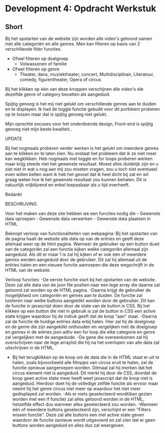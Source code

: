 # Development 4: Opdracht Werkstuk

## Short
Bij het opstarten van de website zijn worden alle video's getoond samen met alle categoriën en alle genres.
Men kan filteren op basis van 2 verschillende filter functies.
- Ofwel filteren op doelgroep 
    - Volwassenen of familie
- Ofwel filteren op genre
    - Theater, dans, muziektheater, concert, Multidisciplinair, Literatuur, comedy, figurentheater, Opera of circus

Bij het klikken op één van deze knoppen verschijnen alle video's die dezelfde genre of category bevatten als aangeduid.

Spijtig genoeg is het mij niet gelukt om verschillende genres aan te duiden en te displayen.
Ik had de toggle functie gebuikt voor dit porbleem proberen op te lossen maar dat is spijtig genoeg niet gelukt.

Mijn oprechte excuses voor het onderdoende design, Front-end is spijtig genoeg niet mijn beste kwaliteit..


UPDATE 

Bij het nogmaals proberen verder werken is het gelukt om meerdere genres aan te klikken en te laten zien. 
Nu onstaat het probleem dat ik ze niet meer kan wegklikken. Heb nogmaals met toggle en for loops proberen werken maar krijg steeds niet het gewenste resultaat. 
Moest alles duidelijk zijn en u ziet niet in wat u nog aan mij zou moeten vragen, zou u toch niet eventueel even willen bellen want ik heb het gevoel dat ik heel dicht bij zat en wil graag weten hoe ik het gewenste resultaat zou kunnen behalen. 
Dit is natuurlijk vrijblijvend en enkel toepasbaar als u tijd overheeft.

Bedankt



BESCHRIJVING

Voor het maken van deze site hebben we een functies nodig die 
    - Gewenste data oproepen 
    - Gewenste data verwerken
    - Gewenste data plaatsen in HTML

Beknopt verloop van functionaliteiten van webpagina:
Bij het opstarten van de pagina haalt de website alle data op van de entries en geeft deze allemaal weer op de html pagina.
Wanneer de gebruiker op een button duwt van de categoriën zal een functie kijken welke categoriën allemaal zijn aangeduid.
Als dit er maar 1 is zal hij kijken of er ook één of meerdere genres werden aangeduid door de gebruiker.
Dit zal hij allemaal uit de entries halen en een nieuwe functie aanroepen die deze wegschrijft in de HTML van de website.

Verloop functies:
-De eerste functie start bij het opstarten van de website.
Deze zal alle data van de json file pushen naar een lege array die daarna zal getoond zal worden op de HTML pagina.
-Daarna krijgt de gebruiker de mogelijkheid om categoriën en genres aan te duiden.
De functie zal luisteren naar welke buttons aangeklikt worden door de gebruiker.
Dit kan de functie in javascript doen door de state van de button is CSS.
Bij het klikken op een button die niet in gebruik is zal de button in CSS een active state krijgen waardoor hij de indruk geeft dat de knop "aan" staat.
-Daarna zal de functie de huidige entries data erbij halen. Hier zal hij de doelgroep en de genre die zijn aangeklikt onthouden en vergelijken met de doelgroep en genres in de entries json adhv een for loop die elke categorie en genre zal vergelijken met de aangeduide. 
-De gene die overeenkomen zal hij overschrijven naar de lege arraylist die hij na het overlopen van alle data zal uitschrijven in de HTML.
- Bij het terugklikken op de knop om de data die in de HTML staat er uit te halen, zoals bijvoorbeeld alle filmpjes van circus eruit te halen, zal de functie opnieuw aangeroepen worden. Ditmaal zal hij merken dat het circus element niet is aangeduid.
Dit merkt hij door de CSS, doordat de knop geen active state meer heeft weet javascript dat de knop niet is aangeduid. 
Hierdoor doet hij de volledige zelfde functie als ervoor maar neemt hij het genre circus niet meer op waardoor het niet meer gedisplayed zal worden. 
-Als er niets geselecteerd wordt(kan gezien worden met een if functie) zal alles getoond worden in de HTML, hetzelfde effect dus wanneer alles geselecteerd zou worden.
-Wanneer één of meerdere buttons geselecteerd zijn, verschijnt er een "Filters wissen functie". Deze zal alle buttons een niet active state geven waardoor de functie opnieuw wordt uitgevoerd en zal zien dat er geen buttons worden aangeduid en alles dus zal weergeven.  